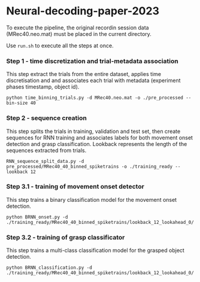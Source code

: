 # Neural-decoding-paper-2023

To execute the pipeline, the original recordin session data (MRec40.neo.mat) must be placed in the current directory.

Use `run.sh` to execute all the steps at once.

### Step 1 - time discretization and trial-metadata association

This step extract the trials from the entire dataset, applies time discretisation and and associates each trial with metadata (experiment phases timestamp, object id).

    python time_binning_trials.py -d MRec40.neo.mat -o ./pre_processed --bin-size 40

### Step 2 - sequence creation

This step splits the trials in training, validation and test set, then create sequences for RNN training and associates labels for both movement onset detection and grasp classification. Lookback represents the length of the sequences extracted from trials.

    RNN_sequence_split_data.py -d pre_processed/MRec40_40_binned_spiketrains -o ./training_ready --lookback 12

### Step 3.1 - training of movement onset detector

This step trains a binary classification model for the movement onset detection.

    python BRNN_onset.py -d ./training_ready/MRec40_40_binned_spiketrains/lookback_12_lookahead_0/

### Step 3.2 -  training of grasp classificator

This step trains a multi-class classification model for the grasped object detection.

    python BRNN_classification.py -d ./training_ready/MRec40_40_binned_spiketrains/lookback_12_lookahead_0/
